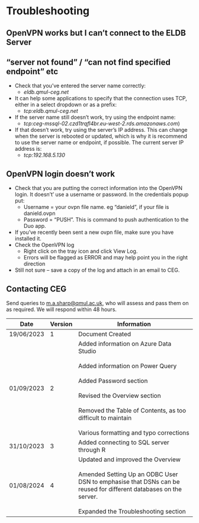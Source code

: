 # Troubleshooting

## OpenVPN works but I can’t connect to the ELDB Server

## “server not found” / “can not find specified endpoint” etc

- Check that you’ve entered the server name correctly:
  - _eldb.qmul-ceg.net_
- It can help some applications to specify that the connection uses TCP, either in a select dropdown or as a prefix:
  - _tcp:eldb.qmul-ceg.net_
- If the server name still doesn’t work, try using the endpoint name:
  - _tcp:ceg-mssql-02.czd1trqfl4br.eu-west-2.rds.amazonaws.com_)
- If that doesn’t work, try using the server’s IP address. This can change when the server is rebooted or updated, which is why it is recommend to use the server name or endpoint, if possible. The current server IP address is:
  - _tcp:192.168.5.130_

## OpenVPN login doesn’t work

- Check that you are putting the correct information into the OpenVPN login. It doesn’t’ use a username or password. In the credentials popup put:
  - Username = your ovpn file name. eg “danield”, if your file is danield.ovpn
  - Password = “PUSH”. This is command to push authentication to the Duo app.
- If you’ve recently been sent a new ovpn file, make sure you have installed it.
- Check the OpenVPN log
  - Right click on the tray icon and click View Log.
  - Errors will be flagged as ERROR and may help point you in the right direction
- Still not sure – save a copy of the log and attach in an email to CEG.

## Contacting CEG

Send queries to [m.a.sharp@qmul.ac.uk](mailto:m.a.sharp@qmul.ac.uk), who will assess and pass them on as required. We will respond within 48 hours.

| Date | Version | Information |
| --- | --- | --- |
| 19/06/2023 | 1   | Document Created |
| 01/09/2023 | 2   | Added information on Azure Data Studio<br><br>Added information on Power Query<br><br>Added Password section<br><br>Revised the Overview section<br><br>Removed the Table of Contents, as too difficult to maintain<br><br>Various formatting and typo corrections |
| 31/10/2023 | 3   | Added connecting to SQL server through R |
| 01/08/2024 | 4   | Updated and improved the Overview<br><br>Amended Setting Up an ODBC User DSN to emphasise that DSNs can be reused for different databases on the server.<br><br>Expanded the Troubleshooting section |